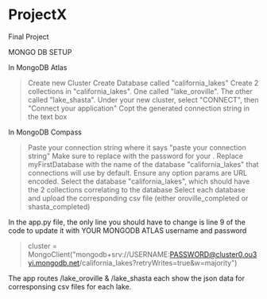 # ProjectX
Final Project 

MONGO DB SETUP

In MongoDB Atlas
>Create new Cluster 
>Create Database called "california_lakes"
>Create 2 collections in "california_lakes".  One called "lake_oroville".  The other called "lake_shasta".
>Under your new cluster, select "CONNECT", then "Connect your application"
>Copt the generated connection string in the text box

In MongoDB Compass
>Paste your connection string where it says "paste your connection string"
>Make sure to replace <password> with the password for your <USERNAME>. Replace myFirstDatabase with the name of the database "california_lakes" that connections will use by default. Ensure any option params are URL encoded.
>Select the database "california_lakes", which should have the 2 collections correlating to the database
>Select each database and upload the corresponding csv file (either oroville_completed or shasta_completed)

In the app.py file, the only line you should have to change is line 9 of the code to update it with YOUR MONGODB ATLAS username and password
>cluster = MongoClient("mongodb+srv://USERNAME:PASSWORD@cluster0.ou3yi.mongodb.net/california_lakes?retryWrites=true&w=majority")

The app routes /lake_oroville & /lake_shasta each show the json data for corresponsing csv files for each lake.
